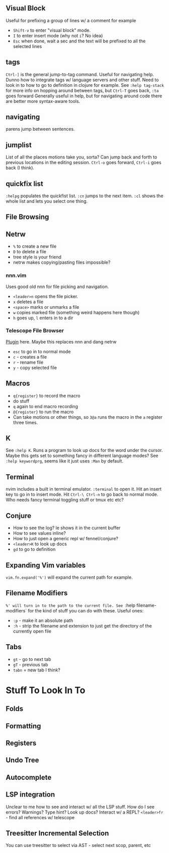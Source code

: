 ## Visual Block

Useful for prefixing a group of lines w/ a comment for example

* `Shift-v` to enter "visual block" mode.
* `I` to enter insert mode (why not `i`? No idea)
* `Esc` when done, wait a sec and the text will be prefixed to all the selected lines

## tags
`Ctrl-]` is the general jump-to-tag command. Useful for navigating help. Dunno how to integrate tags w/ language servers and other stuff. Need to look in to how to go to definition in clojure for example.
See `:help tag-stack` for more info on hopping around between tags, but `Ctrl-T` goes back, `:ta` goes forward
Generally useful in help, but for navigating around code there are better more syntax-aware tools.

## navigating
parens jump between sentences.

## jumplist
List of all the places motions take you, sorta? Can jump back and forth to previous locations in the editing session. `Ctrl-o` goes forward, `Ctrl-i` goes back (I think).

## quickfix list
`:helpg` populates the quickfist list. `:cn` jumps to the next item. `:cl` shows the whole list and lets you select one thing.

## File Browsing
## Netrw
* `%` to create a new file
* `D` to delete a file
* tree style is your friend
* netrw makes copying/pasting files impossible?

### nnn.vim
Uses good old nnn for file picking and navigation. 

* `<leader>n` opens the file picker.
* `x` deletes a file
* `<space>` marks or unmarks a file
* `w` copies marked file (something weird happens here though)
* `h` goes up, `l` enters in to a dir

### Telescope File Browser
[Plugin](https://github.com/nvim-telescope/telescope-file-browser.nvim) here.
Maybe this replaces nnn and dang netrw
* `esc` to go in to normal mode
* `c` - creates a file
* `r` - rename file
* `y` - copy selected file

## Macros
* `q{register}` to record the macro
* do stuff
* `q` again to end macro recording
* `@{register}` to run the macro
* Can take motions or other things, so `3@a` runs the macro in the `a` register three times.

## K
See `:help K`. Runs a program to look up docs for the word under the cursor. Maybe this gets set to something fancy in different language modes? See `:help keywordprg`, seems like it just uses `:Man` by default.

## Terminal
nvim includes a built in terminal emulator. `:terminal` to open it. Hit an insert key to go in to insert mode. Hit `Ctrl-\ Ctrl-n` to go back to normal mode. Who needs fancy terminal toggling stuff or tmux etc etc?

## Conjure
* How to see the log? <leader>le shows it in the current buffer
* How to see values inline?
* How to just open a generic repl w/ fennel/conjure?
* `<leader>K` to look up docs
* `gd` to go to definition

## Expanding Vim variables
`vim.fn.expand('%')` will expand the current path for example.

## Filename Modifiers
`%' will turn in to the path to the current file. See `:help filename-modifiers` for the kind of stuff you can do with these. Useful ones:
* `:p` - make it an absolute path
* `:h` - strip the filename and extension to just get the directory of the currently open file

## Tabs
* `gt` - go to next tab
* `gT` - previous tab
* `tabn` = new tab I think?

# Stuff To Look In To

## Folds

## Formatting


## Registers

## Undo Tree

## Autocomplete

## LSP integration
Unclear to me how to see and interact w/ all the LSP stuff. How do I see errors? Warnings? Type hint? Look up docs? Interact w/ a REPL?
`<leader>fr` - find all references w/ telescope

## Treesitter Incremental Selection
You can use treesitter to select via AST - select next scop, parent, etc
